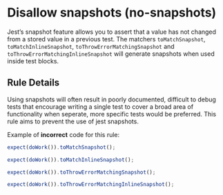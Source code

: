 # Disallow snapshots (no-snapshots)

Jest’s snapshot feature allows you to assert that a value has not changed from a
stored value in a previous test. The matchers `toMatchSnapshot`,
`toMatchInlineSnapshot`, `toThrowErrorMatchingSnapshot` and
`toThrowErrorMatchingInlineSnapshot` will generate snapshots when used inside
test blocks.

## Rule Details

Using snapshots will often result in poorly documented, difficult to debug tests
that encourage writing a single test to cover a broad area of functionality when
seperate, more specific tests would be preferred. This rule aims to prevent the
use of jest snapshots.

Example of **incorrect** code for this rule:

```js
expect(doWork()).toMatchSnapshot();
```

```js
expect(doWork()).toMatchInlineSnapshot();
```

```js
expect(doWork()).toThrowErrorMatchingSnapshot();
```

```js
expect(doWork()).toThrowErrorMatchingInlineSnapshot();
```

